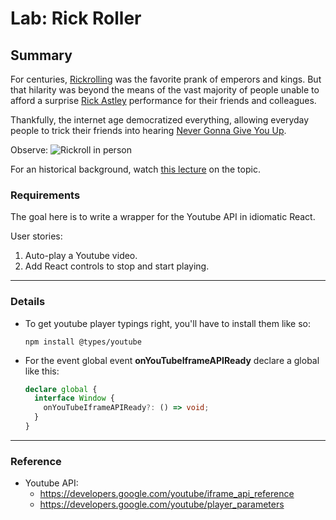 # Lab: Rick Roller

## Summary

For centuries, [Rickrolling](https://en.wikipedia.org/wiki/Rickrolling) was the favorite prank of emperors and kings. But that hilarity was beyond the means of the vast majority of people unable to afford a surprise [Rick Astley](https://en.wikipedia.org/wiki/Rick_Astley) performance for their friends and colleagues.

Thankfully, the internet age democratized everything, allowing everyday people to trick their friends into hearing [Never Gonna Give You Up](https://en.wikipedia.org/wiki/Never_Gonna_Give_You_Up).

Observe:
![Rickroll in person](/assets/screenshot.rick-roller.png)

For an historical background, watch [this lecture](https://www.youtube.com/watch?v=dQw4w9WgXcQ) on the topic.

### Requirements

The goal here is to write a wrapper for the Youtube API in idiomatic React.

User stories:

1. Auto-play a Youtube video.
2. Add React controls to stop and start playing.

---

### Details

- To get youtube player typings right, you'll have to install them like so:

  ```shell
  npm install @types/youtube
  ```

- For the event global event **onYouTubeIframeAPIReady** declare a global like this:

  ```ts
  declare global {
    interface Window {
      onYouTubeIframeAPIReady?: () => void;
    }
  }
  ```

---

### Reference

- Youtube API:
  - https://developers.google.com/youtube/iframe_api_reference
  - https://developers.google.com/youtube/player_parameters
